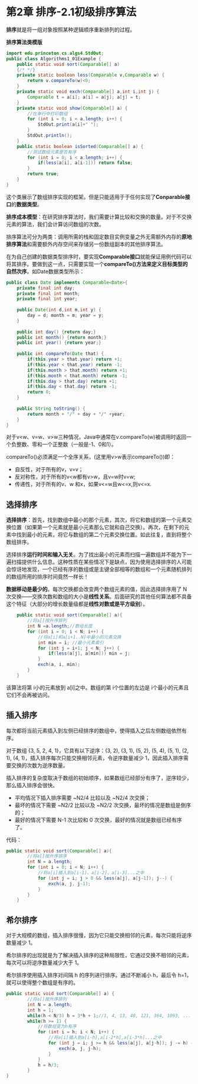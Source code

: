 # 第2章 排序-2.1初级排序算法
**排序**就是将一组对象按照某种逻辑顺序重新排列的过程。

**排序算法类模版**

```java
import edu.princeton.cs.algs4.StdOut;
public class Algorithms1_01Example {
	public static void sort(Comparable[] a)
	{/* */}
	private static boolean less(Comparable v,Comparable w) {
		return v.compareTo(w)<0;
	}
	private static void exch(Comparable[] a,int i,int j) {
		Comparable t = a[i]; a[i] = a[j]; a[j] = t;
	}
	private static void show(Comparable[] a) {
		//在单行中打印数组
		for (int i = 0; i < a.length; i++) {
			StdOut.print(a[i]+" ");
		}
		StdOut.println();
	}
	public static boolean isSorted(Comparable[] a) {
		//测试数组元素是否有序
		for (int i = 0; i < a.length; i++) {
			if(less(a[i], a[i-1])) return false;
		}
		return true;
	}
}	
```

这个类展示了数组排序实现的框架。但是只能适用于于任何实现了**Conparable接口**的**数据类型**。

**排序成本模型**：在研究排序算法时，我们需要计算比较和交换的数量。对于不交换元素的算法，我们会计算访问数组的次数。

排序算法可分为两类：调用所需的栈和固定数目实例变量之外无需额外内存的**原地排序算法**和需要额外内存空间来存储另一份数组副本的其他排序算法。

在为自己创建的数据类型排序时，要实现**Comparable接口**就能保证用例代码可以将其排序。要做到这一点，只需要实现一个**compareTo()**方法来定义目标类型的**自然次序**。如Date数据类型所示：

```java
public class Date implements Comparable<Date>{
	private final int day;
	private final int month;
	private final int year;
	
	public Date(int d,int m,int y) {
		day = d; month = m; year = y;
	}
	
	public int day() {return day;}
	public int month() {return month;}
	public int year() {return year;}
	
	public int compareTo(Date that) {
		if(this.year > that.year) return +1;
		if(this.year < that.year) return -1;
		if(this.month > that.month) return +1;
		if(this.month < that.month) return -1;
		if(this.day > that.day) return +1;
		if(this.day < that.day) return -1;
		return 0;
	}
	
	public String toString() {
		return month + "/" + day + "/" +year;
	}
}
```

对于v<w、v=w、v>w三种情况，Java中通常在v.compareTo(w)被调用时返回一个负整数、零和一个正整数（一般是-1、0和1）。

compareTo()必须满足一个全序关系，(这里用v>w表示compareTo())即：

* 自反性，对于所有的v，v=v；
* 反对称性，对于所有的v<w都有v>w，且v=w时v=w;
* 传递性，对于所有的v、w 和x，如果v<=w且w<=x,则v<=x.

##  选择排序

**选择排序**：首先，找到数组中最小的那个元素，其次，将它和数组的第一个元素交换位置（如果第一个元素就是最小元素那么它就和自己交换）。再次，在剩下的元素中找到最小的元素，将它与数组的第二个元素交换位置。如此往复，直到将整个数组排序。

选择排序**运行时间和输入无关**。为了找出最小的元素而扫描一遍数组并不能为下一遍扫描提供什么信息。这种性质在某些情况下是缺点，因为使用选择排序的人可能会惊讶地发现，一个已经有序的数组或是主键全部相等的数组和一个元素随机排列的数组所用的排序时间竟然一样长！

**数据移动是最少的**。每次交换都会改变两个数组元素的值，因此选择排序用了 N 次交换——交换次数和数组的大小是**线性关系**。后面研究的其他任何算法都不具备这个特征（大部分的增长数量级都是**线性对数或是平方级别**）。

```java
	public static void sort(Comparable[] a){
		//将a[]按升序排列
		int N =a.length;//数组长度
		for (int i = 0; i < N; i++) {
			//将a[i]和a[i+1..N]中最小的元素交换
			int min = i; //最小元素索引
			for (int j = i+1; j < N; j++) {
				if(less(a[j], a[min])) min = j;
			}
			exch(a, i, min);
		}
	}
```

该算法将第 i小的元素放到 a[i]之中。数组的第 i个位置的左边是 i个最小的元素且它们不会再被访问。

## 插入排序

每次都将当前元素插入到左侧已经排序的数组中，使得插入之后左侧数组依然有序。

对于数组 {3, 5, 2, 4, 1}，它具有以下逆序：(3, 2), (3, 1), (5, 2), (5, 4), (5, 1), (2, 1), (4, 1)，插入排序每次只能交换相邻元素，令逆序数量减少 1，因此插入排序需要交换的次数为逆序数量。

插入排序的复杂度取决于数组的初始顺序，如果数组已经部分有序了，逆序较少，那么插入排序会很快。

- 平均情况下插入排序需要 ~N2/4 比较以及 ~N2/4 次交换；
- 最坏的情况下需要 ~N2/2 比较以及 ~N2/2 次交换，最坏的情况是数组是倒序的；
- 最好的情况下需要 N-1 次比较和 0 次交换，最好的情况就是数组已经有序了。

代码：

```java
public static void sort(Comparable[] a){
		//将a[]按升序排序
		int N = a.length;
		for (int i = 0; i < N; i++) {
			//将a[i]插入到a[i-1]、a[i-2]、a[i-3]...之中
			for (int j = i; j > 0 && less(a[j], a[j-1]); j--) {
				exch(a, j, j-1);
			}
		}
	}
```

## 希尔排序

对于大规模的数组，插入排序很慢，因为它只能交换相邻的元素，每次只能将逆序数量减少 1。

希尔排序的出现就是为了解决插入排序的这种局限性，它通过交换不相邻的元素，每次可以将逆序数量减少大于 1。

希尔排序使用插入排序对间隔 h 的序列进行排序。通过不断减小 h，最后令 h=1，就可以使得整个数组是有序的。

```java
public static void sort(Comparable[] a) {
		//将a[]按升序排列
		int N = a.length;
		int h = 1;
		while(h < N/3) h = 3*h + 1;//1, 4, 13, 40, 121, 364, 1093, ...
		while(h >= 1) {
			//将数组变为h有序
			for (int i = h; i < N; i++) {
				//将a[i]插入到a[i-h],a[i-2*h],a[i-3*h]...之中
				for (int j = i; j >= h && less(a[j], a[j-h]); j -= h) {
					exch(a, j, j-h);
				}
			}
			h = h/3;
		}
}
```

